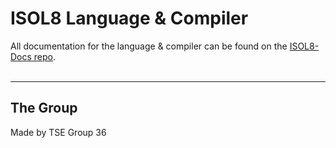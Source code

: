 # ISOL8 Language & Compiler

All documentation for the language & compiler can be found on the [ISOL8-Docs repo](https://github.com/Isol8-Language/Isol8-Docs).
<br>
<br>
___
## The Group
Made by TSE Group 36
